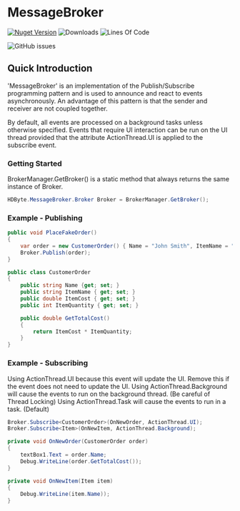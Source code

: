 # MessageBroker

[![Nuget Version](https://img.shields.io/nuget/v/HDByte.MessageBroker.svg?style=flat-square)](https://www.nuget.org/packages/HDByte.MessageBroker/)
![Downloads](https://img.shields.io/nuget/dt/HDByte.MessageBroker)
![Lines Of Code](https://tokei.rs/b1/github/hdbyte/messagebroker)

![GitHub issues](https://img.shields.io/github/issues/hdbyte/messagebroker?style=flat-square)

## Quick Introduction
'MessageBroker' is an implementation of the Publish/Subscribe programming pattern and is used to announce and react to events asynchronously. An advantage of this pattern is that the sender and receiver are not coupled together.

By default, all events are processed on a background tasks unless otherwise specified. Events that require UI interaction can be run on the UI thread provided that the attribute ActionThread.UI is applied to the subscribe event.


### Getting Started
BrokerManager.GetBroker() is a static method that always returns the same instance of Broker.
```csharp
HDByte.MessageBroker.Broker Broker = BrokerManager.GetBroker();
```

### Example - Publishing
```csharp
public void PlaceFakeOrder()
{
    var order = new CustomerOrder() { Name = "John Smith", ItemName = "Mousepad", ItemCost = 10.99, ItemQuantity = 3 };
    Broker.Publish(order);
}

public class CustomerOrder
{
    public string Name {get; set; }
    public string ItemName { get; set; }
    public double ItemCost { get; set; }
    public int ItemQuantity { get; set; }

    public double GetTotalCost()
    {
        return ItemCost * ItemQuantity;
    }
}
```

### Example - Subscribing
Using ActionThread.UI because this event will update the UI. Remove this if the event does not need to update the UI.
Using ActionThread.Background will cause the events to run on the background thread. (Be careful of Thread Locking)
Using ActionThread.Task will cause the events to run in a task. (Default)
```csharp
Broker.Subscribe<CustomerOrder>(OnNewOrder, ActionThread.UI);
Broker.Subscribe<Item>(OnNewItem, ActionThread.Background);

private void OnNewOrder(CustomerOrder order)
{
    textBox1.Text = order.Name;
    Debug.WriteLine(order.GetTotalCost());
}

private void OnNewItem(Item item)
{
    Debug.WriteLine(item.Name));
}
```